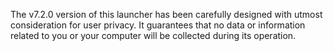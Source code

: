 <!-- [[> SEO
###### Number: 8

###### Title: Privacy Policy in Genshin Stella Mod - Ensuring User Data Protection
###### Description: The Genshin Stella Mod, version 7.2.0, prioritizes user privacy and data protection. Rest assured that while using this launcher, no data or information related to you or your computer will be collected or stored. We value your trust and are committed to providing a secure and transparent experience
###### Tags:  privacy policy, user data protection, data privacy, launcher version 7.2.0, secure experience, transparent data handling, user trust, Genshin Stella Mod privacy, data collection-free
]]> -->

The v7.2.0 version of this launcher has been carefully designed with utmost consideration for user privacy.
It guarantees that no data or information related to you or your computer will be collected during its operation.